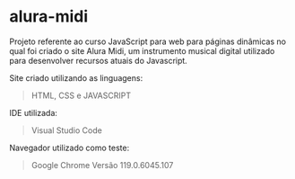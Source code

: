 # alura-midi
Projeto referente ao curso JavaScript para web para páginas dinâmicas no qual foi criado o site Alura Midi, um instrumento musical digital utilizado para desenvolver recursos atuais do Javascript.

Site criado utilizando as linguagens:
> HTML, CSS e JAVASCRIPT

IDE utilizada:
> Visual Studio Code 

Navegador utilizado como teste:
> Google Chrome Versão 119.0.6045.107 
